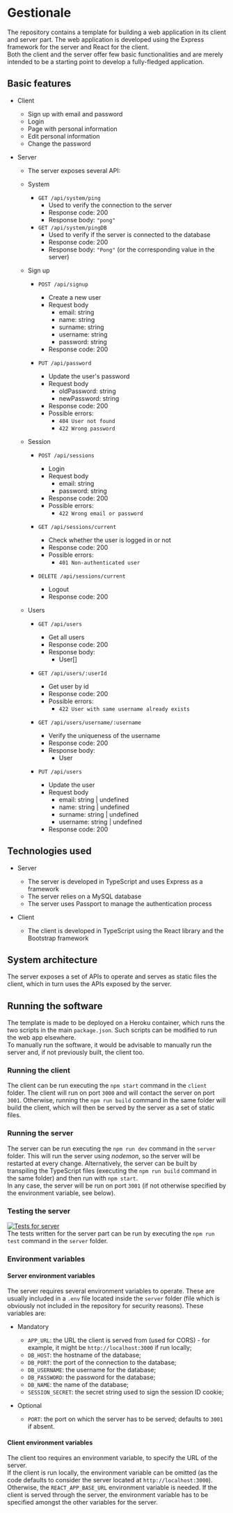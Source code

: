 # Gestionale

The repository contains a template for building a web application in its client and server part. The web application is developed using the Express framework for the server and React for the client.  
Both the client and the server offer few basic functionalities and are merely intended to be a starting point to develop a fully-fledged application.

## Basic features
- Client
	- Sign up with email and password
	- Login
	- Page with personal information
	- Edit personal information
	- Change the password

- Server
	- The server exposes several API:
	- System
		- `GET /api/system/ping`
			- Used to verify the connection to the server
			- Response code: 200
			- Response body: `"pong"`
		- `GET /api/system/pingDB`
			- Used to verify if the server is connected to the database
			- Response code: 200
			- Response body: `"Pong"` (or the corresponding value in the server)
	
	- Sign up
		- `POST /api/signup`
			- Create a new user
			- Request body
				- email: string
				- name: string
				- surname: string
				- username: string
				- password: string
			- Response code: 200

		- `PUT /api/password`
			- Update the user's password
			- Request body
				- oldPassword: string
				- newPassword: string
			- Response code: 200
			- Possible errors:
				- `404 User not found`
				- `422 Wrong password`
	
	- Session
		- `POST /api/sessions`
			- Login
			- Request body
				- email: string
				- password: string
			- Response code: 200
			- Possible errors:
				- `422 Wrong email or password`

		- `GET /api/sessions/current`
			- Check whether the user is logged in or not
			- Response code: 200
			- Possible errors:
				- `401 Non-authenticated user`

		- `DELETE /api/sessions/current`
			- Logout
			- Response code: 200
		
	- Users
		- `GET /api/users`
			- Get all users
			- Response code: 200
			- Response body:
				- User[]
		
		- `GET /api/users/:userId`
			- Get user by id
			- Response code: 200
			- Possible errors:
				- `422 User with same username already exists`

		- `GET /api/users/username/:username`
			- Verify the uniqueness of the username
			- Response code: 200
			- Response body:
				- User

		- `PUT /api/users`
			- Update the user
			- Request body
				- email: string | undefined
				- name: string | undefined
				- surname: string | undefined
				- username: string | undefined
			- Response code: 200

## Technologies used
- Server
	- The server is developed in TypeScript and uses Express as a framework
	- The server relies on a MySQL database
	- The server uses Passport to manage the authentication process

- Client
	- The client is developed in TypeScript using the React library and the Bootstrap framework

## System architecture
The server exposes a set of APIs to operate and serves as static files the client, which in turn uses the APIs exposed by the server.

## Running the software
The template is made to be deployed on a Heroku container, which runs the two scripts in the main `package.json`. Such scripts can be modified to run the web app elsewhere.  
To manually run the software, it would be advisable to manually run the server and, if not previously built, the client too.

### Running the client
The client can be run executing the `npm start` command in the `client` folder. The client will run on port `3000` and will contact the server on port `3001`. Otherwise, running the `npm run build` command in the same folder will build the client, which will then be served by the server as a set of static files.

### Running the server
The server can be run executing the `npm run dev` command in the `server` folder. This will run the server using _nodemon_, so the server will be restarted at every change. Alternatively, the server can be built by transpiling the TypeScript files (executing the `npm run build` command in the same folder) and then run with `npm start`.  
In any case, the server will be run on port `3001` (if not otherwise specified by the environment variable, see below).

### Testing the server
[![Tests for server](https://github.com/alessiomason/gestionale/actions/workflows/server-tests.yml/badge.svg)](https://github.com/alessiomason/gestionale/actions)  
The tests written for the server part can be run by executing the `npm run test` command in the `server` folder.

### Environment variables
#### Server environment variables
The server requires several environment variables to operate. These are usually included in a `.env` file located inside the `server` folder (file which is obviously not included in the repository for security reasons). These variables are:

- Mandatory
	- `APP_URL`: the URL the client is served from (used for CORS) - for example, it might be `http://localhost:3000` if run locally;
	- `DB_HOST`: the hostname of the database;
	- `DB_PORT`: the port of the connection to the database;
	- `DB_USERNAME`: the username for the database;
	- `DB_PASSWORD`: the password for the database;
	- `DB_NAME`: the name of the database;
	- `SESSION_SECRET`: the secret string used to sign the session ID cookie;

- Optional
	- `PORT`: the port on which the server has to be served; defaults to `3001` if absent.

#### Client environment variables
The client too requires an environment variable, to specify the URL of the server.  
If the client is run locally, the environment variable can be omitted (as the code defaults to consider the server located at `http://localhost:3000`).  
Otherwise, the `REACT_APP_BASE_URL` environment variable is needed. If the client is served through the server, the environment variable has to be specified amongst the other variables for the server.